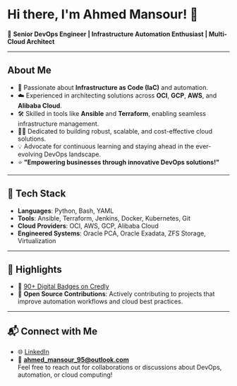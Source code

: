 # Hi there, I'm Ahmed Mansour! 👋

🚀 **Senior DevOps Engineer | Infrastructure Automation Enthusiast | Multi-Cloud Architect**

---

## About Me

- 🌟 Passionate about **Infrastructure as Code (IaC)** and automation.
- ☁️ Experienced in architecting solutions across **OCI**, **GCP**, **AWS**, and **Alibaba Cloud**.
- 🛠️ Skilled in tools like **Ansible** and **Terraform**, enabling seamless infrastructure management.
- 🧑‍💻 Dedicated to building robust, scalable, and cost-effective cloud solutions.
- 💡 Advocate for continuous learning and staying ahead in the ever-evolving DevOps landscape.
- ⭐ **"Empowering businesses through innovative DevOps solutions!"**

---

## 🔧 Tech Stack

- **Languages**: Python, Bash, YAML  
- **Tools**: Ansible, Terraform, Jenkins, Docker, Kubernetes, Git  
- **Cloud Providers**: OCI, AWS, GCP, Alibaba Cloud  
- **Engineered Systems**: Oracle PCA, Oracle Exadata, ZFS Storage, Virtualization

---

## 🌟 Highlights

- 🏅 [90+ Digital Badges on Credly](https://www.credly.com/users/ahmed_mansour/badges)  
- 🚀 **Open Source Contributions**: Actively contributing to projects that improve automation workflows and cloud best practices. 

---

## 📬 Connect with Me

- 🌐 [LinkedIn](https://www.linkedin.com/in/ahmed-mansour-11a9a917a)
- 📧 **ahmed_mansour_95@outlook.com**  
Feel free to reach out for collaborations or discussions about DevOps, automation, or cloud computing!

